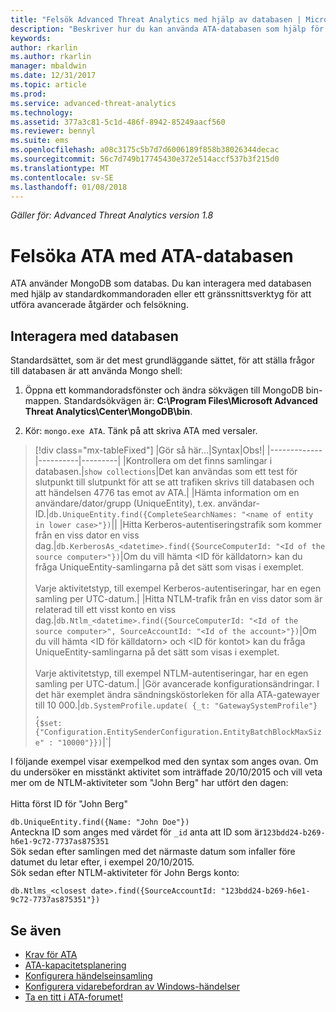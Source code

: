 ```yaml
---
title: "Felsök Advanced Threat Analytics med hjälp av databasen | Microsoft Docs"
description: "Beskriver hur du kan använda ATA-databasen som hjälp för att felsöka problem"
keywords: 
author: rkarlin
ms.author: rkarlin
manager: mbaldwin
ms.date: 12/31/2017
ms.topic: article
ms.prod: 
ms.service: advanced-threat-analytics
ms.technology: 
ms.assetid: 377a3c81-5c1d-486f-8942-85249aacf560
ms.reviewer: bennyl
ms.suite: ems
ms.openlocfilehash: a08c3175c5b7d7d6006189f858b38026344decac
ms.sourcegitcommit: 56c7d749b17745430e372e514accf537b3f215d0
ms.translationtype: MT
ms.contentlocale: sv-SE
ms.lasthandoff: 01/08/2018
---
```

*Gäller för: Advanced Threat Analytics version 1.8*



# <a name="troubleshooting-ata-using-the-ata-database"></a>Felsöka ATA med ATA-databasen
ATA använder MongoDB som databas.
Du kan interagera med databasen med hjälp av standardkommandoraden eller ett gränssnittsverktyg för att utföra avancerade åtgärder och felsökning.

## <a name="interacting-with-the-database"></a>Interagera med databasen
Standardsättet, som är det mest grundläggande sättet, för att ställa frågor till databasen är att använda Mongo shell:

1.  Öppna ett kommandoradsfönster och ändra sökvägen till MongoDB bin-mappen. Standardsökvägen är: **C:\Program Files\Microsoft Advanced Threat Analytics\Center\MongoDB\bin**.

2.  Kör: `mongo.exe ATA`. Tänk på att skriva ATA med versaler.

> [!div class="mx-tableFixed"]
|Gör så här...|Syntax|Obs!|
|-------------|----------|---------|
|Kontrollera om det finns samlingar i databasen.|`show collections`|Det kan användas som ett test för slutpunkt till slutpunkt för att se att trafiken skrivs till databasen och att händelsen 4776 tas emot av ATA.|
|Hämta information om en användare/dator/grupp (UniqueEntity), t.ex. användar-ID.|`db.UniqueEntity.find({CompleteSearchNames: "<name of entity in lower case>"})`||
|Hitta Kerberos-autentiseringstrafik som kommer från en viss dator en viss dag.|`db.KerberosAs_<datetime>.find({SourceComputerId: "<Id of the source computer>"})`|Om du vill hämta &lt;ID för källdatorn&gt; kan du fråga UniqueEntity-samlingarna på det sätt som visas i exemplet.<br /><br />Varje aktivitetstyp, till exempel Kerberos-autentiseringar, har en egen samling per UTC-datum.|
|Hitta NTLM-trafik från en viss dator som är relaterad till ett visst konto en viss dag.|`db.Ntlm_<datetime>.find({SourceComputerId: "<Id of the source computer>", SourceAccountId: "<Id of the account>"})`|Om du vill hämta &lt;ID för källdatorn&gt; och &lt;ID för kontot&gt; kan du fråga UniqueEntity-samlingarna på det sätt som visas i exemplet.<br /><br />Varje aktivitetstyp, till exempel NTLM-autentiseringar, har en egen samling per UTC-datum.|
|Gör avancerade konfigurationsändringar. I det här exemplet ändra sändningsköstorleken för alla ATA-gatewayer till 10 000.|`db.SystemProfile.update( {_t: "GatewaySystemProfile"} ,`<br>`{$set:{"Configuration.EntitySenderConfiguration.EntityBatchBlockMaxSize" : "10000"}})`|`|

I följande exempel visar exempelkod med den syntax som anges ovan. Om du undersöker en misstänkt aktivitet som inträffade 20/10/2015 och vill veta mer om de NTLM-aktiviteter som "John Berg" har utfört den dagen:<br /><br />Hitta först ID för "John Berg"

`db.UniqueEntity.find({Name: "John Doe"})`<br>Anteckna ID som anges med värdet för `_id` anta att ID som är`123bdd24-b269-h6e1-9c72-7737as875351`<br>Sök sedan efter samlingen med det närmaste datum som infaller före datumet du letar efter, i exempel 20/10/2015.<br>Sök sedan efter NTLM-aktiviteter för John Bergs konto: 

`db.Ntlms_<closest date>.find({SourceAccountId: "123bdd24-b269-h6e1-9c72-7737as875351"})`

## <a name="see-also"></a>Se även
- [Krav för ATA](ata-prerequisites.md)
- [ATA-kapacitetsplanering](ata-capacity-planning.md)
- [Konfigurera händelseinsamling](configure-event-collection.md)
- [Konfigurera vidarebefordran av Windows-händelser](configure-event-collection.md#configuring-windows-event-forwarding)
- [Ta en titt i ATA-forumet!](https://social.technet.microsoft.com/Forums/security/home?forum=mata)
